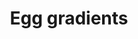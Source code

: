 ---
title: "Egg gradients"
categories: ["Tools"]

link:
    url: "https://www.eggradients.com/"
    dead: true

message: "Gradients, but with eggs!"
---